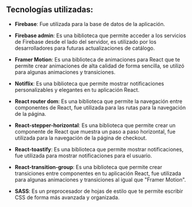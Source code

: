 
## **Tecnologías utilizadas:**

- **Firebase**: Fue utilizada para la base de datos de la aplicación.

- **Firebase admin**: Es una biblioteca que permite acceder a los servicios de Firebase desde el lado del servidor, es utilizado por los desarrolladores para futuras actualizaciones de catálogo.

- **Framer Motion**: Es una biblioteca de animaciones para React que te permite crear animaciones de alta calidad de forma sencilla, se utilizó para algunas animaciones y transiciones.

- **Notiflix**: Es una biblioteca que permite mostrar notificaciones personalizables y elegantes en tu aplicación React.

- **React router dom**: Es una biblioteca que permite la navegación entre componentes de React, fue utilizada para las rutas para la navegación de la página.

- **React-stepper-horizontal**: Es una biblioteca que permite crear un componente de React que muestra un paso a paso horizontal, fue utilizada para la navegación de la página de checkout.

- **React-toastify**: Es una biblioteca que permite mostrar notificaciones, fue utilizada para mostrar notificaciones para el usuario.

- **React-transition-group**: Es una biblioteca que permite crear transiciones entre componentes en tu aplicación React, fue utilizada para algunas animaciones y transiciones al igual que "Framer Motion".

- **SASS**: Es un preprocesador de hojas de estilo que te permite escribir CSS de forma más avanzada y organizada.
